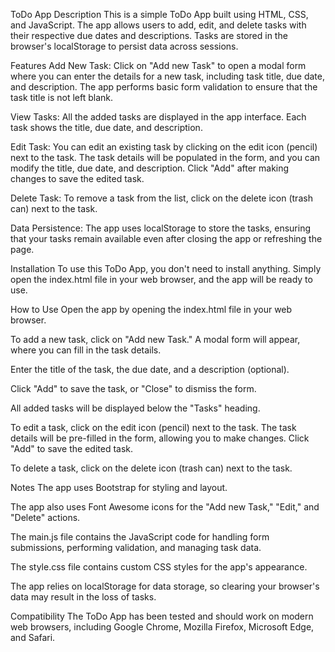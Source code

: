 
ToDo App 
Description
This is a simple ToDo App built using HTML, CSS, and JavaScript. The app allows users to add, edit, and delete tasks with their respective due dates and descriptions. Tasks are stored in the browser's localStorage to persist data across sessions.

Features
Add New Task: Click on "Add new Task" to open a modal form where you can enter the details for a new task, including task title, due date, and description. The app performs basic form validation to ensure that the task title is not left blank.

View Tasks: All the added tasks are displayed in the app interface. Each task shows the title, due date, and description.

Edit Task: You can edit an existing task by clicking on the edit icon (pencil) next to the task. The task details will be populated in the form, and you can modify the title, due date, and description. Click "Add" after making changes to save the edited task.

Delete Task: To remove a task from the list, click on the delete icon (trash can) next to the task.

Data Persistence: The app uses localStorage to store the tasks, ensuring that your tasks remain available even after closing the app or refreshing the page.

Installation
To use this ToDo App, you don't need to install anything. Simply open the index.html file in your web browser, and the app will be ready to use.

How to Use
Open the app by opening the index.html file in your web browser.

To add a new task, click on "Add new Task." A modal form will appear, where you can fill in the task details.

Enter the title of the task, the due date, and a description (optional).

Click "Add" to save the task, or "Close" to dismiss the form.

All added tasks will be displayed below the "Tasks" heading.

To edit a task, click on the edit icon (pencil) next to the task. The task details will be pre-filled in the form, allowing you to make changes. Click "Add" to save the edited task.

To delete a task, click on the delete icon (trash can) next to the task.

Notes
The app uses Bootstrap for styling and layout.

The app also uses Font Awesome icons for the "Add new Task," "Edit," and "Delete" actions.

The main.js file contains the JavaScript code for handling form submissions, performing validation, and managing task data.

The style.css file contains custom CSS styles for the app's appearance.

The app relies on localStorage for data storage, so clearing your browser's data may result in the loss of tasks.

Compatibility
The ToDo App has been tested and should work on modern web browsers, including Google Chrome, Mozilla Firefox, Microsoft Edge, and Safari.
